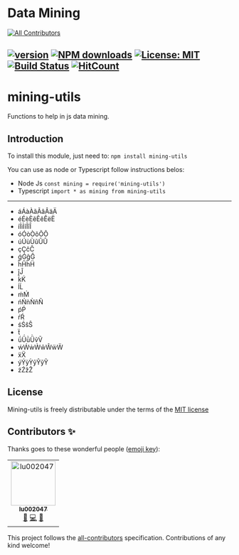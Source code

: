 # Data Mining
[![All Contributors](https://img.shields.io/badge/all_contributors-1-orange.svg?style=flat-square)](#contributors)

[![version](https://badge.fury.io/js/mining-utils.svg)](https://badge.fury.io/js/mining-utils) [![NPM downloads](https://img.shields.io/npm/dw/mining-utils)](https://img.shields.io/npm/dw/mining-utils)  [![License: MIT](https://img.shields.io/badge/License-MIT-yellow.svg)](https://github.com/Oracy/mining-utils/blob/master/LICENSE) [![Build Status](https://travis-ci.org/Oracy/mining-utils.svg?branch=master)](https://travis-ci.org/Oracy/mining-utils)
[![HitCount](http://hits.dwyl.io/oracy/mining-utils.svg)](http://hits.dwyl.io/oracy/mining-utils)
---
# mining-utils

Functions to help in js data mining.

## Introduction

To install this module, just need to: `npm install mining-utils`

You can use as node or Typescript follow instructions belos:
- Node Js
`const mining = require('mining-utils')`
- Typescript
`import * as mining from mining-utils`
---
- áÁàÀãÃâÂäÄ
- éÉèÈẽẼêÊëË
- íÍìÌĩĨîÎ
- óÓòÒõÕÔ
- úÚùÙũŨÛ
- çÇĉĈ
- ǵǴĝĜ
- ĥĤḧḦ
- ĵĴ
- ḱḰ
- ĺĹ
- ḿḾ
- ńŃǹǸñÑ
- ṕṔ
- ŕŔ
- śŚŝŜ
- ẗ
- ǘǗǜǛṽṼ
- ẃẂẁẀŵŴẅẄ
- ẍẌ
- ýÝỳỲŷŶỹỸ
- źŹẑẐ

## License

Mining-utils is freely distributable under the terms of the [MIT license](https://github.com/Oracy/mining-utils/blob/master/LICENSE)

## Contributors ✨

Thanks goes to these wonderful people ([emoji key](https://allcontributors.org/docs/en/emoji-key)):

<!-- ALL-CONTRIBUTORS-LIST:START - Do not remove or modify this section -->
<!-- prettier-ignore -->
<table>
  <tr>
    <td align="center"><a href="https://github.com/lu002047"><img src="https://avatars1.githubusercontent.com/u/12716914?v=4" width="100px;" alt="lu002047"/><br /><sub><b>lu002047</b></sub></a><br /><a href="#maintenance-lu002047" title="Maintenance">🚧</a> <a href="https://github.com/Oracy/mining-utils/commits?author=lu002047" title="Code">💻</a> <a href="#review-lu002047" title="Reviewed Pull Requests">👀</a></td>
  </tr>
</table>

<!-- ALL-CONTRIBUTORS-LIST:END -->

This project follows the [all-contributors](https://github.com/all-contributors/all-contributors) specification. Contributions of any kind welcome!
